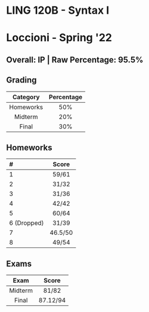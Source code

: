 # LING 120B - Syntax I

# Loccioni - Spring '22

## Overall: IP | Raw Percentage: 95.5%

## Grading

| Category  | Percentage |
| :-------: | :--------: |
| Homeworks |    50%     |
|  Midterm  |    20%     |
|   Final   |    30%     |

## Homeworks

| #           |  Score  |
| :---------- | :-----: |
| 1           |  59/61  |
| 2           |  31/32  |
| 3           |  31/36  |
| 4           |  42/42  |
| 5           |  60/64  |
| 6 (Dropped) |  31/39  |
| 7           | 46.5/50 |
| 8           |  49/54  |

## Exams

|  Exam   |  Score   |
| :-----: | :------: |
| Midterm |  81/82   |
|  Final  | 87.12/94 |

